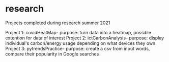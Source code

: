 # research
Projects completed during research summer 2021 

Project 1: covidHeatMap- purpose: turn data into a heatmap, possible extention for data of interest
Project 2: ictCarbonAnalysis- purpose: display individual's carbon/energy usage depending on what devices they own
Project 3: pytrendsPractice- purpose: create a csv from input words, compare their popularity in Google searches
